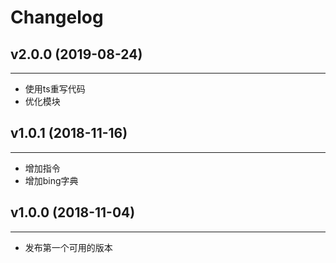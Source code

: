 # Changelog

## v2.0.0 (2019-08-24)
---
* 使用ts重写代码
* 优化模块

## v1.0.1 (2018-11-16)
---
* 增加指令
* 增加bing字典

## v1.0.0 (2018-11-04)
---
* 发布第一个可用的版本